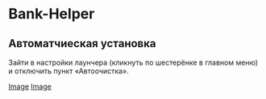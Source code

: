 # Bank-Helper

## Автоматчиеская установка
Зайти в настройки лаунчера (кликнуть по шестерёнке в главном меню) и отключить пункт «Автоочистка».

[Image](https://i.imgur.com/HCC1eId.png)
[Image](https://i.imgur.com/V0mb2ez.png)
